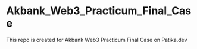 # Akbank_Web3_Practicum_Final_Case
This repo is created for Akbank Web3 Practicum Final Case on Patika.dev
